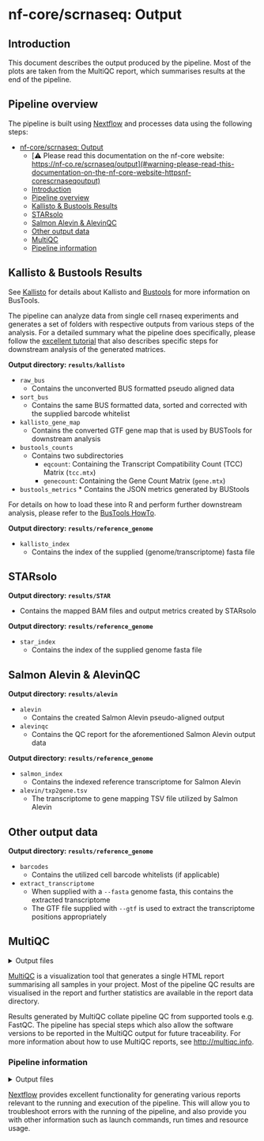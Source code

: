 # nf-core/scrnaseq: Output

## Introduction

This document describes the output produced by the pipeline. Most of the plots are taken from the MultiQC report, which summarises results at the end of the pipeline.

## Pipeline overview

The pipeline is built using [Nextflow](https://www.nextflow.io/) and processes data using the following steps:

* [nf-core/scrnaseq: Output](#nf-corescrnaseq-output)
    * [:warning: Please read this documentation on the nf-core website: https://nf-co.re/scrnaseq/output](#warning-please-read-this-documentation-on-the-nf-core-website-httpsnf-corescrnaseqoutput)
    * [Introduction](#introduction)
    * [Pipeline overview](#pipeline-overview)
    * [Kallisto & Bustools Results](#kallisto--bustools-results)
    * [STARsolo](#starsolo)
    * [Salmon Alevin & AlevinQC](#salmon-alevin--alevinqc)
    * [Other output data](#other-output-data)
    * [MultiQC](#multiqc)
    * [Pipeline information](#pipeline-information)

## Kallisto & Bustools Results

See [Kallisto](https://pachterlab.github.io/kallisto/about) for details about Kallisto and [Bustools](https://bustools.github.io/) for more information on BusTools.

The pipeline can analyze data from single cell rnaseq experiments and generates a set of folders with respective outputs from various steps of the analysis. For a detailed summary what the pipeline does specifically, please follow the [excellent tutorial](https://www.kallistobus.tools/getting_started.html) that also describes specific steps for downstream analysis of the generated matrices.

**Output directory: `results/kallisto`**

* `raw_bus`
    * Contains the unconverted BUS formatted pseudo aligned data
* `sort_bus`
    * Contains the same BUS formatted data, sorted and corrected with the supplied barcode whitelist
* `kallisto_gene_map`
    * Contains the converted GTF gene map that is used by BUSTools for downstream analysis
* `bustools_counts`
    * Contains two subdirectories
        * `eqcount`: Containing the Transcript Compatibility Count (TCC) Matrix (`tcc.mtx`)
        * `genecount`: Containing the Gene Count Matrix (`gene.mtx`)
* `bustools_metrics`
      * Contains the JSON metrics generated by BUStools

For details on how to load these into R and perform further downstream analysis, please refer to the [BusTools HowTo](https://github.com/BUStools/getting_started/blob/master/getting_started.ipynb).

**Output directory: `results/reference_genome`**

* `kallisto_index`
    * Contains the index of the supplied (genome/transcriptome) fasta file

## STARsolo

**Output directory: `results/STAR`**

* Contains the mapped BAM files and output metrics created by STARsolo

**Output directory: `results/reference_genome`**

* `star_index`
    * Contains the index of the supplied genome fasta file

## Salmon Alevin & AlevinQC

**Output directory: `results/alevin`**

* `alevin`
    * Contains the created Salmon Alevin pseudo-aligned output
* `alevinqc`
    * Contains the QC report for the aforementioned Salmon Alevin output data

**Output directory: `results/reference_genome`**

* `salmon_index`
    * Contains the indexed reference transcriptome for Salmon Alevin
* `alevin/txp2gene.tsv`
    * The transcriptome to gene mapping TSV file utilized by Salmon Alevin

## Other output data

**Output directory: `results/reference_genome`**

* `barcodes`
    * Contains the utilized cell barcode whitelists (if applicable)
* `extract_transcriptome`
    * When supplied with a `--fasta` genome fasta, this contains the extracted transcriptome
    * The GTF file supplied with `--gtf` is used to extract the transcriptome positions appropriately

## MultiQC

<details markdown="1">
<summary>Output files</summary>

* `multiqc/`
    * `multiqc_report.html`: a standalone HTML file that can be viewed in your web browser.
    * `multiqc_data/`: directory containing parsed statistics from the different tools used in the pipeline.
    * `multiqc_plots/`: directory containing static images from the report in various formats.

</details>

[MultiQC](http://multiqc.info) is a visualization tool that generates a single HTML report summarising all samples in your project. Most of the pipeline QC results are visualised in the report and further statistics are available in the report data directory.

Results generated by MultiQC collate pipeline QC from supported tools e.g. FastQC. The pipeline has special steps which also allow the software versions to be reported in the MultiQC output for future traceability. For more information about how to use MultiQC reports, see <http://multiqc.info>.

### Pipeline information

<details markdown="1">
<summary>Output files</summary>

* `pipeline_info/`
    * Reports generated by Nextflow: `execution_report.html`, `execution_timeline.html`, `execution_trace.txt` and `pipeline_dag.dot`/`pipeline_dag.svg`.
    * Reports generated by the pipeline: `pipeline_report.html`, `pipeline_report.txt` and `software_versions.tsv`.
    * Reformatted samplesheet files used as input to the pipeline: `samplesheet.valid.csv`.

</details>

[Nextflow](https://www.nextflow.io/docs/latest/tracing.html) provides excellent functionality for generating various reports relevant to the running and execution of the pipeline. This will allow you to troubleshoot errors with the running of the pipeline, and also provide you with other information such as launch commands, run times and resource usage.
